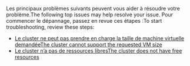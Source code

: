 <span data-ttu-id="09826-101">Les principaux problèmes suivants peuvent vous aider à résoudre votre problème.</span><span class="sxs-lookup"><span data-stu-id="09826-101">The following top issues may help resolve your issue.</span></span> <span data-ttu-id="09826-102">Pour commencer le dépannage, passez en revue ces étapes :</span><span class="sxs-lookup"><span data-stu-id="09826-102">To start troubleshooting, review these steps:</span></span>

- [<span data-ttu-id="09826-103">Le cluster ne peut pas prendre en charge la taille de machine virtuelle demandée</span><span class="sxs-lookup"><span data-stu-id="09826-103">The cluster cannot support the requested VM size</span></span>](../articles/virtual-machines/linux/troubleshoot-deploy-vm.md#the-cluster-cannot-support-the-requested-vm-size)
- [<span data-ttu-id="09826-104">Le cluster n’a pas de ressources libres</span><span class="sxs-lookup"><span data-stu-id="09826-104">The cluster does not have free resources</span></span>](../articles/virtual-machines/linux/troubleshoot-deploy-vm.md#the-cluster-does-not-have-free-resources)